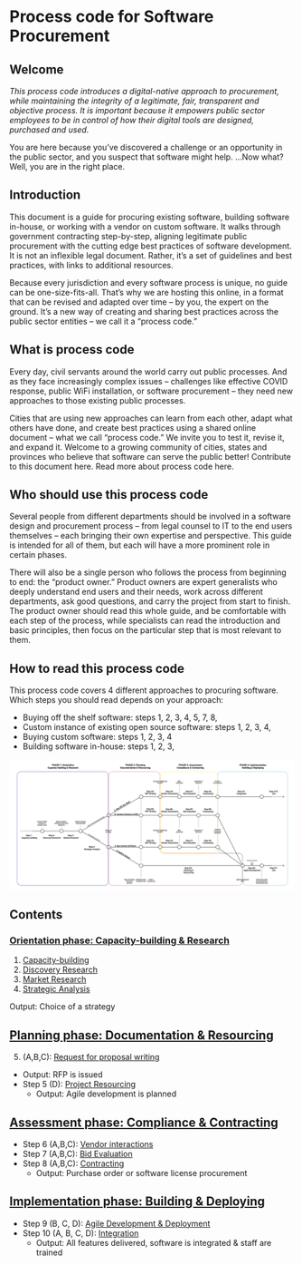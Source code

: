 # Process code for Software Procurement

## Welcome

*This process code introduces a digital-native approach to procurement, while maintaining the integrity of a legitimate, fair, transparent and objective process. It is important because it empowers public sector employees to be in control of how their digital tools are designed, purchased and used.*

You are here because you’ve discovered a challenge or an opportunity in the public sector, and you suspect that software might help.
…Now what?
Well, you are in the right place.

## Introduction

This document is a guide for procuring existing software, building software in-house, or working with a vendor on custom software. It walks through government contracting step-by-step, aligning legitimate public procurement with the cutting edge best practices of software development. It is not an inflexible legal document. Rather, it’s a set of guidelines and best practices, with links to additional resources.

Because every jurisdiction and every software process is unique, no guide can be one-size-fits-all. That’s why we are hosting this online, in a format that can be revised and adapted over time – by you, the expert on the ground. It’s a new way of creating and sharing best practices across the public sector entities – we call it a “process code.”

## What is process code

Every day, civil servants around the world carry out public processes. And as they face increasingly complex issues – challenges like effective COVID response, public WiFi installation, or software procurement – they need new approaches to those existing public processes.

Cities that are using new approaches can learn from each other, adapt what others have done, and create best practices using a shared online document – what we call “process code.” We invite you to test it, revise it, and expand it. Welcome to a growing community of cities, states and provinces who believe that software can serve the public better!
Contribute to this document here.
Read more about process code here.

## Who should use this process code

Several people from different departments should be involved in a software design and procurement process – from legal counsel to IT to the end users themselves – each bringing their own expertise and perspective. This guide is intended for all of them, but each will have a more prominent role in certain phases.

There will also be a single person who follows the process from beginning to end: the “product owner.” Product owners are expert generalists who deeply understand end users and their needs, work across different departments, ask good questions, and carry the project from start to finish. The product owner should read this whole guide, and be comfortable with each step of the process, while specialists can read the introduction and basic principles, then focus on the particular step that is most relevant to them.

## How to read this process code

This process code covers 4 different approaches to procuring software. Which steps you should read depends on your approach:

* Buying off the shelf software: steps 1, 2, 3, 4, 5, 7, 8, 
* Custom instance of existing open source software: steps 1, 2, 3, 4,
* Buying custom software: steps 1, 2, 3, 4
* Building software in-house: steps 1, 2, 3,




![Diagram of different paths through this material based on procurement process chosen](/process-code.png)

## Contents
### [Orientation phase: Capacity-building & Research](phases/orientation-phase.md)

1. [Capacity-building](phases/01-capacity-building.md)
2. [Discovery Research](phases/02-discovery-research-problem-statement.md)
3. [Market Research](phases/03-market-research.md)
4. [Strategic Analysis](phases/04-stratetic-analysis.md)

Output: Choice of a strategy

## [Planning phase: Documentation & Resourcing](phases/planning-phase.md)

5. (A,B,C): [Request for proposal writing](phases/05-RFP-writing.md)
  - Output: RFP is issued
- Step 5 (D): [Project Resourcing](phases/06-agile-development-planning-resourcing.md)
  - Output: Agile development is planned

## [Assessment phase: Compliance & Contracting](phases/assessment-phase.md)

- Step 6 (A,B,C): [Vendor interactions](phases/07-vendor-interactions.md)
- Step 7 (A,B,C): [Bid Evaluation](phases/08-bid-evaluation.md)
- Step 8 (A,B,C): [Contracting](phases/09-contracting.md)
  - Output: Purchase order or software license procurement

## [Implementation phase: Building & Deploying](phases/implementation-phase.md)

- Step 9 (B, C, D): [Agile Development & Deployment](phases/11-agile-development-integration.md)
- Step 10 (A, B, C, D): [Integration](phases/10-integration.md)
  - Output: All features delivered, software is integrated & staff are trained
